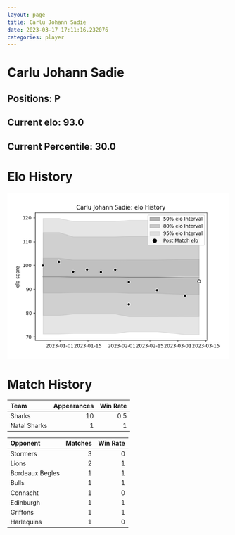 ```yaml
---  
layout: page  
title: Carlu Johann Sadie  
date: 2023-03-17 17:11:16.232076  
categories: player  
---
```

# Carlu Johann Sadie

## Positions: P

## Current elo: 93.0

## Current Percentile: 30.0

# Elo History


![elo history](history_CarluJohannSadie.png)
# Match History


| Team         |   Appearances |   Win Rate |
|:-------------|--------------:|-----------:|
| Sharks       |            10 |        0.5 |
| Natal Sharks |             1 |        1   |

| Opponent        |   Matches |   Win Rate |
|:----------------|----------:|-----------:|
| Stormers        |         3 |          0 |
| Lions           |         2 |          1 |
| Bordeaux Begles |         1 |          1 |
| Bulls           |         1 |          1 |
| Connacht        |         1 |          0 |
| Edinburgh       |         1 |          1 |
| Griffons        |         1 |          1 |
| Harlequins      |         1 |          0 |